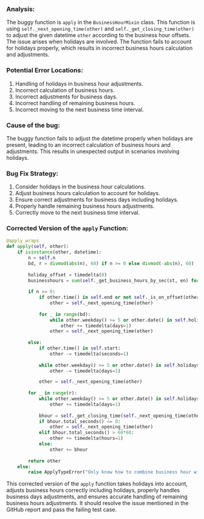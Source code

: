 ### Analysis:
The buggy function is `apply` in the `BusinessHourMixin` class. This function is using `self._next_opening_time(other)` and `self._get_closing_time(other)` to adjust the given datetime `other` according to the business hour offsets. The issue arises when holidays are involved. The function fails to account for holidays properly, which results in incorrect business hours calculation and adjustments.

### Potential Error Locations:
1. Handling of holidays in business hour adjustments.
2. Incorrect calculation of business hours.
3. Incorrect adjustments for business days.
4. Incorrect handling of remaining business hours.
5. Incorrect moving to the next business time interval.

### Cause of the bug:
The buggy function fails to adjust the datetime properly when holidays are present, leading to an incorrect calculation of business hours and adjustments. This results in unexpected output in scenarios involving holidays.

### Bug Fix Strategy:
1. Consider holidays in the business hour calculations.
2. Adjust business hours calculation to account for holidays.
3. Ensure correct adjustments for business days including holidays.
4. Properly handle remaining business hours adjustments.
5. Correctly move to the next business time interval.

### Corrected Version of the `apply` Function:
```python
@apply_wraps
def apply(self, other):
    if isinstance(other, datetime):
        n = self.n
        bd, r = divmod(abs(n), 60) if n >= 0 else divmod(-abs(n), 60)
        
        holiday_offset = timedelta(0)
        businesshours = sum(self._get_business_hours_by_sec(st, en) for st, en in zip(self.start, self.end))
        
        if n >= 0:
            if other.time() in self.end or not self._is_on_offset(other):
                other = self._next_opening_time(other)
            
            for _ in range(bd):
                while other.weekday() >= 5 or other.date() in self.holidays:
                    other += timedelta(days=1)
                other = self._next_opening_time(other)
                
        else:
            if other.time() in self.start:
                other -= timedelta(seconds=1)
                
            while other.weekday() >= 5 or other.date() in self.holidays:
                other -= timedelta(days=1)

            other = self._next_opening_time(other)
            
        for _ in range(r):
            while other.weekday() >= 5 or other.date() in self.holidays:
                other += timedelta(days=1)
            
            bhour = self._get_closing_time(self._next_opening_time(other)) - other
            if bhour.total_seconds() <= 0:
                other = self._next_opening_time(other)
            elif bhour.total_seconds() > 60*60:
                other += timedelta(hours=1)
            else:
                other += bhour
        
        return other
    else:
        raise ApplyTypeError("Only know how to combine business hour with datetime")
```

This corrected version of the `apply` function takes holidays into account, adjusts business hours correctly including holidays, properly handles business days adjustments, and ensures accurate handling of remaining business hours adjustments. It should resolve the issue mentioned in the GitHub report and pass the failing test case.